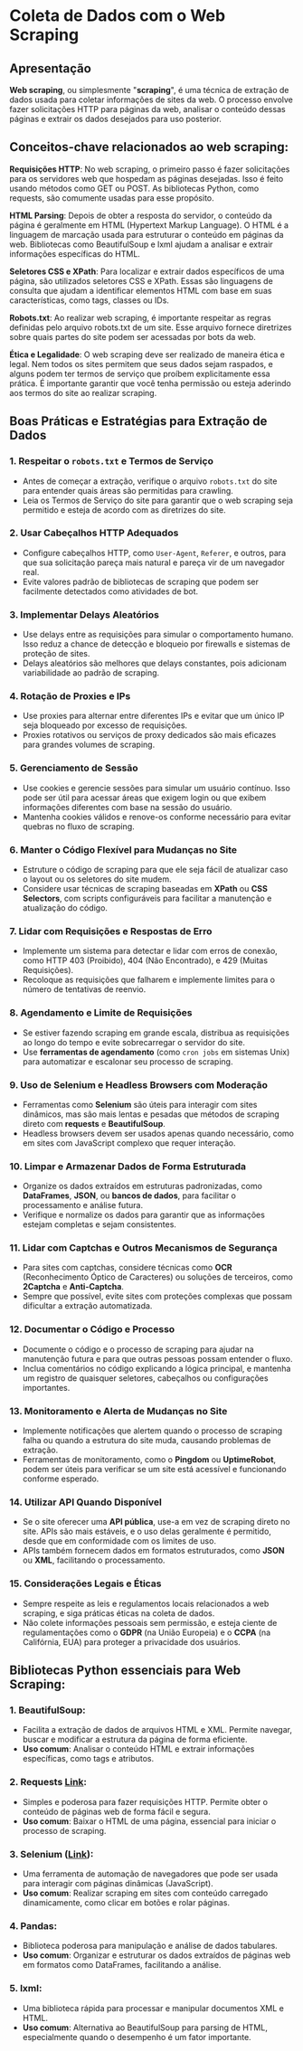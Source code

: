 # Coleta de Dados com o Web Scraping

## Apresentação

**Web scraping**, ou simplesmente "**scraping**", é uma técnica de extração de dados usada para coletar informações de sites da web. O processo envolve fazer solicitações HTTP para páginas da web, analisar o conteúdo dessas páginas e extrair os dados desejados para uso posterior.

## Conceitos-chave relacionados ao web scraping:

**Requisições HTTP**: No web scraping, o primeiro passo é fazer solicitações para os servidores web que hospedam as páginas desejadas. Isso é feito usando métodos como GET ou POST. As bibliotecas Python, como requests, são comumente usadas para esse propósito.

**HTML Parsing**: Depois de obter a resposta do servidor, o conteúdo da página é geralmente em HTML (Hypertext Markup Language). O HTML é a linguagem de marcação usada para estruturar o conteúdo em páginas da web. Bibliotecas como BeautifulSoup e lxml ajudam a analisar e extrair informações específicas do HTML.

**Seletores CSS e XPath**: Para localizar e extrair dados específicos de uma página, são utilizados seletores CSS e XPath. Essas são linguagens de consulta que ajudam a identificar elementos HTML com base em suas características, como tags, classes ou IDs.

**Robots.txt**: Ao realizar web scraping, é importante respeitar as regras definidas pelo arquivo robots.txt de um site. Esse arquivo fornece diretrizes sobre quais partes do site podem ser acessadas por bots da web.

**Ética e Legalidade**: O web scraping deve ser realizado de maneira ética e legal. Nem todos os sites permitem que seus dados sejam raspados, e alguns podem ter termos de serviço que proíbem explicitamente essa prática. É importante garantir que você tenha permissão ou esteja aderindo aos termos do site ao realizar scraping.

## Boas Práticas e Estratégias para Extração de Dados

### 1. **Respeitar o `robots.txt` e Termos de Serviço**
   - Antes de começar a extração, verifique o arquivo `robots.txt` do site para entender quais áreas são permitidas para crawling.
   - Leia os Termos de Serviço do site para garantir que o web scraping seja permitido e esteja de acordo com as diretrizes do site.

### 2. **Usar Cabeçalhos HTTP Adequados**
   - Configure cabeçalhos HTTP, como `User-Agent`, `Referer`, e outros, para que sua solicitação pareça mais natural e pareça vir de um navegador real.
   - Evite valores padrão de bibliotecas de scraping que podem ser facilmente detectados como atividades de bot.

### 3. **Implementar Delays Aleatórios**
   - Use delays entre as requisições para simular o comportamento humano. Isso reduz a chance de detecção e bloqueio por firewalls e sistemas de proteção de sites.
   - Delays aleatórios são melhores que delays constantes, pois adicionam variabilidade ao padrão de scraping.

### 4. **Rotação de Proxies e IPs**
   - Use proxies para alternar entre diferentes IPs e evitar que um único IP seja bloqueado por excesso de requisições.
   - Proxies rotativos ou serviços de proxy dedicados são mais eficazes para grandes volumes de scraping.

### 5. **Gerenciamento de Sessão**
   - Use cookies e gerencie sessões para simular um usuário contínuo. Isso pode ser útil para acessar áreas que exigem login ou que exibem informações diferentes com base na sessão do usuário.
   - Mantenha cookies válidos e renove-os conforme necessário para evitar quebras no fluxo de scraping.

### 6. **Manter o Código Flexível para Mudanças no Site**
   - Estruture o código de scraping para que ele seja fácil de atualizar caso o layout ou os seletores do site mudem.
   - Considere usar técnicas de scraping baseadas em **XPath** ou **CSS Selectors**, com scripts configuráveis para facilitar a manutenção e atualização do código.

### 7. **Lidar com Requisições e Respostas de Erro**
   - Implemente um sistema para detectar e lidar com erros de conexão, como HTTP 403 (Proibido), 404 (Não Encontrado), e 429 (Muitas Requisições).
   - Recoloque as requisições que falharem e implemente limites para o número de tentativas de reenvio.

### 8. **Agendamento e Limite de Requisições**
   - Se estiver fazendo scraping em grande escala, distribua as requisições ao longo do tempo e evite sobrecarregar o servidor do site.
   - Use **ferramentas de agendamento** (como `cron jobs` em sistemas Unix) para automatizar e escalonar seu processo de scraping.

### 9. **Uso de Selenium e Headless Browsers com Moderação**
   - Ferramentas como **Selenium** são úteis para interagir com sites dinâmicos, mas são mais lentas e pesadas que métodos de scraping direto com **requests** e **BeautifulSoup**.
   - Headless browsers devem ser usados apenas quando necessário, como em sites com JavaScript complexo que requer interação.

### 10. **Limpar e Armazenar Dados de Forma Estruturada**
   - Organize os dados extraídos em estruturas padronizadas, como **DataFrames**, **JSON**, ou **bancos de dados**, para facilitar o processamento e análise futura.
   - Verifique e normalize os dados para garantir que as informações estejam completas e sejam consistentes.

### 11. **Lidar com Captchas e Outros Mecanismos de Segurança**
   - Para sites com captchas, considere técnicas como **OCR** (Reconhecimento Óptico de Caracteres) ou soluções de terceiros, como **2Captcha** e **Anti-Captcha**.
   - Sempre que possível, evite sites com proteções complexas que possam dificultar a extração automatizada.

### 12. **Documentar o Código e Processo**
   - Documente o código e o processo de scraping para ajudar na manutenção futura e para que outras pessoas possam entender o fluxo.
   - Inclua comentários no código explicando a lógica principal, e mantenha um registro de quaisquer seletores, cabeçalhos ou configurações importantes.

### 13. **Monitoramento e Alerta de Mudanças no Site**
   - Implemente notificações que alertem quando o processo de scraping falha ou quando a estrutura do site muda, causando problemas de extração.
   - Ferramentas de monitoramento, como o **Pingdom** ou **UptimeRobot**, podem ser úteis para verificar se um site está acessível e funcionando conforme esperado.

### 14. **Utilizar API Quando Disponível**
   - Se o site oferecer uma **API pública**, use-a em vez de scraping direto no site. APIs são mais estáveis, e o uso delas geralmente é permitido, desde que em conformidade com os limites de uso.
   - APIs também fornecem dados em formatos estruturados, como **JSON** ou **XML**, facilitando o processamento.

### 15. **Considerações Legais e Éticas**
   - Sempre respeite as leis e regulamentos locais relacionados a web scraping, e siga práticas éticas na coleta de dados.
   - Não colete informações pessoais sem permissão, e esteja ciente de regulamentações como o **GDPR** (na União Europeia) e o **CCPA** (na Califórnia, EUA) para proteger a privacidade dos usuários.

## Bibliotecas Python essenciais para **Web Scraping**:

### 1. **BeautifulSoup**: 
   - Facilita a extração de dados de arquivos HTML e XML. Permite navegar, buscar e modificar a estrutura da página de forma eficiente.
   - **Uso comum**: Analisar o conteúdo HTML e extrair informações específicas, como tags e atributos.

### 2. **Requests** [Link](https://requests.readthedocs.io/en/latest/): 
   - Simples e poderosa para fazer requisições HTTP. Permite obter o conteúdo de páginas web de forma fácil e segura.
   - **Uso comum**: Baixar o HTML de uma página, essencial para iniciar o processo de scraping.

### 3. **Selenium** ([Link]([url](https://selenium-python.readthedocs.io/index.html))): 
   - Uma ferramenta de automação de navegadores que pode ser usada para interagir com páginas dinâmicas (JavaScript).
   - **Uso comum**: Realizar scraping em sites com conteúdo carregado dinamicamente, como clicar em botões e rolar páginas.

### 4. **Pandas**: 
   - Biblioteca poderosa para manipulação e análise de dados tabulares.
   - **Uso comum**: Organizar e estruturar os dados extraídos de páginas web em formatos como DataFrames, facilitando a análise.

### 5. **lxml**: 
   - Uma biblioteca rápida para processar e manipular documentos XML e HTML.
   - **Uso comum**: Alternativa ao BeautifulSoup para parsing de HTML, especialmente quando o desempenho é um fator importante.

